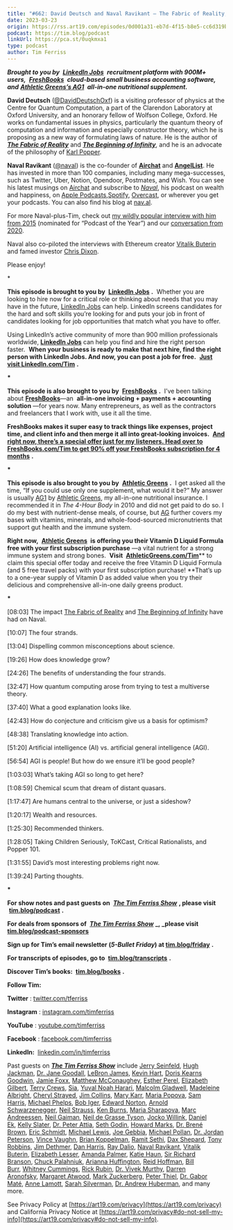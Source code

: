 ```yaml
---
title: "#662: David Deutsch and Naval Ravikant — The Fabric of Reality, The Importance of Disobedience, The Inevitability of Artificial General Intelligence, Finding Good Problems, Redefining Wealth, Foundations of True Knowledge, Harnessing Optimism, Quantum Computing, and More"
date: 2023-03-23
origin: https://rss.art19.com/episodes/0d001a31-eb7d-4f15-b8e5-cc6d319ba39d.mp3?rss_browser=BAhJIhFQb2NrZXQgQ2FzdHMGOgZFVA%3D%3D--9a7540b1738e8dccad5621cba5faeb89fdae34ca
podcast: https://tim.blog/podcast
linkUrl: https://pca.st/0uqkmxa1
type: podcast
author: Tim Ferriss
---
```


 **_Brought to you by&nbsp;_** [**_LinkedIn Jobs_**](http://linkedin.com/tim) **_&nbsp;recruitment platform with 900M+ users,&nbsp;_** [**_FreshBooks_**](http://freshbooks.com/tim) **_&nbsp;cloud-based small business accounting software, and_** [**_Athletic Greens’s AG1_**](http://athleticgreens.com/tim) **_&nbsp;all-in-one nutritional supplement._**

**David Deutsch** ([@DavidDeutschOxf](https://twitter.com/DavidDeutschOxf)) is a visiting professor of physics at the Centre for Quantum Computation, a part of the Clarendon Laboratory at Oxford University, and an honorary fellow of Wolfson College, Oxford. He works on fundamental issues in physics, particularly the quantum theory of computation and information and especially constructor theory, which he is proposing as a new way of formulating laws of nature. He is the author of [**_The Fabric of Reality_**](https://www.amazon.com/Fabric-Reality-Parallel-Universes-Implications-ebook/dp/B005KGJX8E/?tag=offsitoftimfe-20) and [**_The Beginning of Infinity_**](https://www.amazon.com/Beginning-Infinity-Explanations-Transform-World-ebook/dp/B005DXR5ZC/?tag=offsitoftimfe-20), and he is an advocate of the philosophy of [Karl Popper](https://en.wikipedia.org/wiki/Karl_Popper).&nbsp;

**Naval Ravikant** ([@naval](http://twitter.com/naval)) is the co-founder of [**Airchat**](https://www.getairchat.com/) and [**AngelList**](https://www.angellist.com/). He has invested in more than 100 companies, including many mega-successes, such as Twitter, Uber, Notion, Opendoor, Postmates, and Wish. You can see his latest musings on [Airchat](https://getairchat.com/naval) and subscribe to [_Naval_](https://nav.al/), his podcast on wealth and happiness, on [Apple Podcasts](https://podcasts.apple.com/us/podcast/naval/id1454097755),[Spotify](https://open.spotify.com/show/7qZAVw03FuurfYnWIWwkHY), [Overcast](https://overcast.fm/itunes1454097755/naval), or wherever you get your podcasts. You can also find his blog at [nav.al](https://nav.al/).

For more Naval-plus-Tim, check out [my wildly popular interview with him from 2015](https://tim.blog/2015/08/18/the-evolutionary-angel-naval-ravikant/) (nominated for “Podcast of the Year”) and our [conversation from 2020](https://tim.blog/2020/10/14/naval/).&nbsp;

Naval also co-piloted the interviews with Ethereum creator [Vitalik Buterin](https://tim.blog/2021/03/08/vitalik-buterin-naval-ravikant/) and famed investor [Chris Dixon](https://tim.blog/2021/10/28/chris-dixon-naval-ravikant/).&nbsp;

Please enjoy!

\*

**This episode is brought to you by&nbsp;** [**LinkedIn Jobs**](https://linkedin.com/Tim) **.** &nbsp;Whether you are looking to hire now for a critical role or thinking about needs that you may have in the future,&nbsp;[LinkedIn Jobs](https://linkedin.com/Tim)&nbsp;can help. LinkedIn screens candidates for the hard and soft skills you’re looking for and puts your job in front of candidates looking for job opportunities that match what you have to offer.

Using LinkedIn’s active community of more than 900 million professionals worldwide,&nbsp;[**LinkedIn Jobs**](https://linkedin.com/Tim)&nbsp;can help you find and hire the right person faster.&nbsp; **When your business is ready to make that next hire, find the right person with LinkedIn Jobs. And now, you can post a job for free.** &nbsp;[**Just visit LinkedIn.com/Tim**](https://linkedin.com/Tim) **.**

**\***

**This episode is also brought to you by&nbsp;** [**FreshBooks**](http://freshbooks.com/tim) **.** &nbsp;I’ve been talking about&nbsp;[**FreshBooks**](http://freshbooks.com/tim)—an&nbsp; **all-in-one invoicing + payments + accounting solution** —for years now. Many entrepreneurs, as well as the contractors and freelancers that I work with, use it all the time.

**FreshBooks&nbsp;makes it super easy to track things like expenses, project time, and client info and then merge it all into great-looking invoices.&nbsp;** [**And right now, there’s a special offer just for my listeners.&nbsp;Head over to FreshBooks.com/Tim to get 90% off your FreshBooks subscription for 4 months**](http://freshbooks.com/tim) **.**

**\***

**This episode is also brought to you by&nbsp;** [**Athletic Greens**](https://www.athleticgreens.com/tim) **.** &nbsp;I get asked all the time, “If you could use only one supplement, what would it be?” My answer is usually&nbsp;[AG1](https://www.athleticgreens.com/tim)&nbsp;by&nbsp;[Athletic&nbsp;Greens](https://www.athleticgreens.com/tim), my all-in-one nutritional insurance. I recommended it in&nbsp;_The 4-Hour Body_&nbsp;in 2010 and did not get paid to do so. I do my best with nutrient-dense meals, of course, but&nbsp;[AG](https://www.athleticgreens.com/tim)&nbsp;further covers my bases with vitamins, minerals, and whole-food-sourced micronutrients that support gut health and the immune system.&nbsp;

**Right now,&nbsp;** [**Athletic Greens**](https://www.athleticgreens.com/tim) **&nbsp;is offering you their Vitamin D Liquid Formula free with your first subscription purchase** —a vital nutrient for a strong immune system and strong bones.&nbsp; **Visit&nbsp;** [**AthleticGreens.com/Tim**](https://www.athleticgreens.com/tim)**&nbsp;to claim this special offer today and receive the free Vitamin D Liquid Formula (and 5 free travel packs) with your first subscription purchase!&nbsp;**That’s up to a one-year supply of Vitamin D as added value when you try their delicious and comprehensive all-in-one daily greens product.

**\***

[08:03] The impact [The Fabric of Reality](https://www.amazon.com/Fabric-Reality-Parallel-Universes-Implications-ebook/dp/014027541X/?tag=offsitoftimfe-20) and [The Beginning of Infinity](https://www.amazon.com/Beginning-Infinity-Explanations-Transform-World-ebook/dp/0143121359/?tag=offsitoftimfe-20) have had on Naval.

[10:07] The four strands.

[13:04] Dispelling common misconceptions about science.

[19:26] How does knowledge grow?

[24:26] The benefits of understanding the four strands.

[32:47] How quantum computing arose from trying to test a multiverse theory.

[37:40] What a good explanation looks like.

[42:43] How do conjecture and criticism give us a basis for optimism?

[48:38] Translating knowledge into action.

[51:20] Artificial intelligence (AI) vs. artificial general intelligence (AGI).

[56:54] AGI is people! But how do we ensure it’ll be good people?

[1:03:03] What’s taking AGI so long to get here?

[1:08:59] Chemical scum that dream of distant quasars.

[1:17:47] Are humans central to the universe, or just a sideshow?

[1:20:17] Wealth and resources.

[1:25:30] Recommended thinkers.

[1:28:05] Taking Children Seriously, ToKCast, Critical Rationalists, and Popper 101.

[1:31:55] David’s most interesting problems right now.

[1:39:24] Parting thoughts.

**\***

**For show notes and past guests on&nbsp;** [**_The Tim Ferriss Show_**](http://tim.blog/podcast) **, please visit** &nbsp;[**tim.blog/podcast**](https://tim.blog/podcast/?utm_source=podcast&utm_medium=podcast&utm_campaign=podcast-description) **.**

**For deals from sponsors of&nbsp;** [**_The Tim Ferriss Show_**](http://tim.blog/podcast) **_,&nbsp;_please visit&nbsp;** [**tim.blog/podcast-sponsors**](http://tim.blog/podcast-sponsors)

**Sign up for Tim’s email newsletter (_5-Bullet Friday_) at&nbsp;**[**tim.blog/friday**](https://go.tim.blog/5-bullet-friday-1/) **.**

**For transcripts of episodes, go to&nbsp;** [**tim.blog/transcripts**](http://tim.blog/transcripts) **.**

**Discover Tim’s books:&nbsp;** [**tim.blog/books**](http://tim.blog/books) **.**

**Follow Tim:**

**Twitter** :&nbsp;[twitter.com/tferriss](https://twitter.com/tferriss)&nbsp;

**Instagram** :&nbsp;[instagram.com/timferriss](https://instagram.com/timferriss/)

**YouTube** :&nbsp;[youtube.com/timferriss](https://www.youtube.com/timferriss)

**Facebook** :&nbsp;[facebook.com/timferriss](https://www.facebook.com/TimFerriss/)&nbsp;

**LinkedIn:&nbsp;** [linkedin.com/in/timferriss](http://linkedin.com/in/timferriss)

Past guests on&nbsp;[**_The Tim Ferriss Show_**](http://tim.blog/podcast)&nbsp;include&nbsp;[Jerry Seinfeld](https://tim.blog/2020/12/08/jerry-seinfeld/),&nbsp;[Hugh Jackman](https://tim.blog/2020/06/26/hugh-jackman/),&nbsp;[Dr. Jane Goodall](https://tim.blog/2020/04/16/jane-goodall/),&nbsp;[LeBron James](https://tim.blog/2018/11/27/lebron-james-mike-mancias/),&nbsp;[Kevin Hart](https://tim.blog/2020/05/20/kevin-hart/),&nbsp;[Doris Kearns Goodwin](https://tim.blog/2018/09/07/doris-kearns-goodwin-leadership/),&nbsp;[Jamie Foxx](https://tim.blog/2015/12/06/jamie-foxx/),&nbsp;[Matthew McConaughey](https://tim.blog/2020/10/19/matthew-mcconaughey/),&nbsp;[Esther Perel](https://tim.blog/2017/05/21/esther-perel/),&nbsp;[Elizabeth Gilbert](https://tim.blog/2020/05/08/elizabeth-gilbert/),&nbsp;[Terry Crews](https://tim.blog/2017/12/20/terry-crews-how-to-have-do-and-be-all-you-want/),&nbsp;[Sia](https://tim.blog/2020/08/12/sia/),&nbsp;[Yuval Noah Harari](https://tim.blog/2020/10/27/yuval-noah-harari/),&nbsp;[Malcolm Gladwell](https://tim.blog/2016/06/21/malcolm-gladwell/),&nbsp;[Madeleine Albright](https://tim.blog/2020/05/27/secretary-madeleine-albright/),&nbsp;[Cheryl Strayed](https://tim.blog/2017/03/30/cheryl-strayed/),&nbsp;[Jim Collins](https://tim.blog/2019/02/18/jim-collins/),&nbsp;[Mary Karr,](https://tim.blog/2020/11/11/mary-karr/)&nbsp;[Maria Popova](https://tim.blog/2014/10/21/brain-pickings/),&nbsp;[Sam Harris](https://tim.blog/2020/05/15/sam-harris-2/),&nbsp;[Michael Phelps](https://tim.blog/2021/01/21/michael-phelps-grant-hackett/),&nbsp;[Bob Iger](https://tim.blog/2020/01/16/bob-iger/),&nbsp;[Edward Norton](https://tim.blog/2019/10/31/edward-norton-motherless-brooklyn/),&nbsp;[Arnold Schwarzenegger](https://tim.blog/2015/02/02/arnold-schwarzenegger/),&nbsp;[Neil Strauss](https://tim.blog/2014/06/24/neil-strauss/),&nbsp;[Ken Burns](https://tim.blog/2019/09/12/ken-burns/),&nbsp;[Maria Sharapova](https://tim.blog/2017/08/26/maria-sharapova/),&nbsp;[Marc Andreessen](https://tim.blog/2016/05/29/marc-andreessen/),&nbsp;[Neil Gaiman](https://tim.blog/2019/03/28/neil-gaiman/),&nbsp;[Neil de Grasse Tyson](https://tim.blog/2019/10/03/neil-degrasse-tyson/),&nbsp;[Jocko Willink](https://tim.blog/2016/09/21/jocko-willink-on-discipline-leadership-and-overcoming-doubt/),&nbsp;[Daniel Ek](https://tim.blog/2020/12/03/daniel-ek/),&nbsp;[Kelly Slater](https://tim.blog/2020/09/08/kelly-slater/),&nbsp;[Dr. Peter Attia](https://tim.blog/2019/11/27/peter-attia-fasting-metformin-longevity/),&nbsp;[Seth Godin](https://tim.blog/2016/02/10/seth-godin/),&nbsp;[Howard Marks](https://tim.blog/2018/09/25/howard-marks/),&nbsp;[Dr. Brené Brown](https://tim.blog/2020/02/06/brene-brown-striving-self-acceptance-saving-marriages/),&nbsp;[Eric Schmidt](https://tim.blog/2019/04/09/eric-schmidt/),&nbsp;[Michael Lewis](https://tim.blog/2020/05/01/michael-lewis/),&nbsp;[Joe Gebbia](https://tim.blog/2018/03/08/joe-gebbia-co-founder-of-airbnb/),&nbsp;[Michael Pollan](https://tim.blog/2018/05/06/michael-pollan-how-to-change-your-mind/),&nbsp;[Dr. Jordan Peterson](https://tim.blog/2021/03/01/jordan-peterson/),&nbsp;[Vince Vaughn](https://tim.blog/2017/05/31/vince-vaughn/),&nbsp;[Brian Koppelman](https://tim.blog/2020/04/23/brian-koppelman/),&nbsp;[Ramit Sethi](https://tim.blog/2019/05/07/ramit-sethi/),&nbsp;[Dax Shepard](https://tim.blog/2020/11/18/dax-shepard/),&nbsp;[Tony Robbins](https://tim.blog/2014/10/15/money-master-the-game/),&nbsp;[Jim Dethmer](https://tim.blog/2020/05/18/jim-dethmer/),&nbsp;[Dan Harris](https://tim.blog/2020/11/19/dan-harris/),&nbsp;[Ray Dalio](https://tim.blog/2017/09/13/ray-dalio/),&nbsp;[Naval Ravikant](https://tim.blog/2015/08/18/the-evolutionary-angel-naval-ravikant/),&nbsp;[Vitalik Buterin](https://tim.blog/2021/03/08/vitalik-buterin-naval-ravikant/),&nbsp;[Elizabeth Lesser](https://tim.blog/2021/03/16/elizabeth-lesser/),&nbsp;[Amanda Palmer](https://tim.blog/2019/04/18/amanda-palmer-2/),&nbsp;[Katie Haun](https://tim.blog/2021/02/18/katie-haun/),&nbsp;[Sir Richard Branson](https://tim.blog/2017/10/09/richard-branson/),&nbsp;[Chuck Palahniuk](https://tim.blog/2020/09/02/chuck-palahniuk/),&nbsp;[Arianna Huffington](https://tim.blog/2017/10/18/arianna-huffington/),&nbsp;[Reid Hoffman](https://tim.blog/2015/08/31/the-oracle-of-silicon-valley-reid-hoffman-plus-michael-mccullough/),&nbsp;[Bill Burr](https://tim.blog/2017/09/17/bill-burr/),&nbsp;[Whitney Cummings](https://tim.blog/2015/06/26/whitney-cummings/),&nbsp;[Rick Rubin](https://tim.blog/2015/05/15/rick-rubin/),&nbsp;[Dr. Vivek Murthy](https://tim.blog/2020/03/26/vivek-murthy/),&nbsp;[Darren Aronofsky](https://tim.blog/2017/09/09/darren-aronofsky/),&nbsp;[Margaret Atwood](https://tim.blog/2022/02/22/margaret-atwood/),&nbsp;[Mark Zuckerberg](https://tim.blog/2022/03/24/mark-zuckerberg/),&nbsp;[Peter Thiel](https://tim.blog/2014/09/09/peter-thiel/),&nbsp;[Dr. Gabor Maté](https://tim.blog/2018/02/20/gabor-mate/),&nbsp;[Anne Lamott](https://tim.blog/2021/07/09/anne-lamott/),&nbsp;[Sarah Silverman](https://tim.blog/2022/01/12/sarah-silverman/),&nbsp;[Dr. Andrew Huberman](https://tim.blog/2021/07/06/andrew-huberman/), and many more.

See Privacy Policy at [https://art19.com/privacy](https://art19.com/privacy) and California Privacy Notice at [https://art19.com/privacy#do-not-sell-my-info](https://art19.com/privacy#do-not-sell-my-info).

